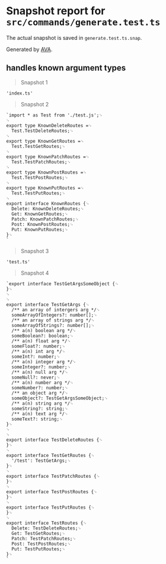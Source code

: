 # Snapshot report for `src/commands/generate.test.ts`

The actual snapshot is saved in `generate.test.ts.snap`.

Generated by [AVA](https://avajs.dev).

## handles known argument types

> Snapshot 1

    'index.ts'

> Snapshot 2

    `import * as Test from './test.js';␊
    ␊
    export type KnownDeleteRoutes =␊
      Test.TestDeleteRoutes;␊
    ␊
    export type KnownGetRoutes =␊
      Test.TestGetRoutes;␊
    ␊
    export type KnownPatchRoutes =␊
      Test.TestPatchRoutes;␊
    ␊
    export type KnownPostRoutes =␊
      Test.TestPostRoutes;␊
    ␊
    export type KnownPutRoutes =␊
      Test.TestPutRoutes;␊
    ␊
    export interface KnownRoutes {␊
      Delete: KnownDeleteRoutes;␊
      Get: KnownGetRoutes;␊
      Patch: KnownPatchRoutes;␊
      Post: KnownPostRoutes;␊
      Put: KnownPutRoutes;␊
    }␊
    `

> Snapshot 3

    'test.ts'

> Snapshot 4

    `export interface TestGetArgsSomeObject {␊
    }␊
    ␊
    ␊
    export interface TestGetArgs {␊
      /** an array of intergers arg */␊
      someArrayOfIntegers?: number[];␊
      /** an array of strings arg */␊
      someArrayOfStrings?: number[];␊
      /** a(n) boolean arg */␊
      someBoolean?: boolean;␊
      /** a(n) float arg */␊
      someFloat?: number;␊
      /** a(n) int arg */␊
      someInt?: number;␊
      /** a(n) integer arg */␊
      someInteger?: number;␊
      /** a(n) null arg */␊
      someNull?: never;␊
      /** a(n) number arg */␊
      someNumber?: number;␊
      /** an object arg */␊
      someObject?: TestGetArgsSomeObject;␊
      /** a(n) string arg */␊
      someString?: string;␊
      /** a(n) text arg */␊
      someText?: string;␊
    }␊
    ␊
    ␊
    export interface TestDeleteRoutes {␊
    }␊
    ␊
    export interface TestGetRoutes {␊
      '/test': TestGetArgs;␊
    }␊
    ␊
    export interface TestPatchRoutes {␊
    }␊
    ␊
    export interface TestPostRoutes {␊
    }␊
    ␊
    export interface TestPutRoutes {␊
    }␊
    ␊
    export interface TestRoutes {␊
      Delete: TestDeleteRoutes;␊
      Get: TestGetRoutes;␊
      Patch: TestPatchRoutes;␊
      Post: TestPostRoutes;␊
      Put: TestPutRoutes;␊
    }␊
    `
